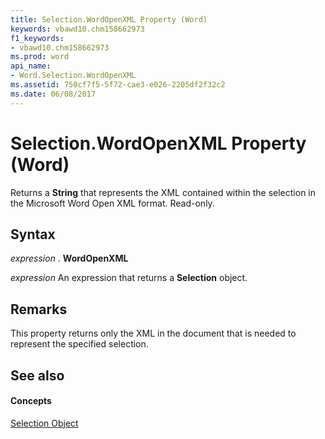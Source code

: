 ```yaml
---
title: Selection.WordOpenXML Property (Word)
keywords: vbawd10.chm158662973
f1_keywords:
- vbawd10.chm158662973
ms.prod: word
api_name:
- Word.Selection.WordOpenXML
ms.assetid: 750cf7f5-5f72-cae3-e026-2205df2f32c2
ms.date: 06/08/2017
---
```



# Selection.WordOpenXML Property (Word)

Returns a  **String** that represents the XML contained within the selection in the Microsoft Word Open XML format. Read-only.


## Syntax

 _expression_ . **WordOpenXML**

 _expression_ An expression that returns a **Selection** object.


## Remarks

This property returns only the XML in the document that is needed to represent the specified selection.


## See also


#### Concepts


[Selection Object](Word.Selection.md)

